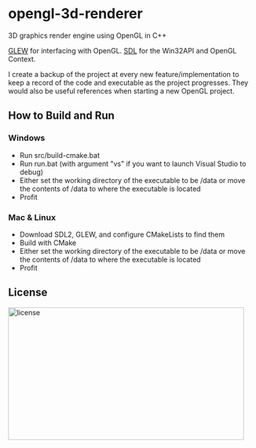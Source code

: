 # opengl-3d-renderer
3D graphics render engine using OpenGL in C++

[GLEW](http://glew.sourceforge.net/) for interfacing with OpenGL.
[SDL](https://www.libsdl.org/) for the Win32API and OpenGL Context. 

I create a backup of the project at every new feature/implementation to keep a record of the code and executable as the project progresses. They would also be useful references when starting a new OpenGL project.

## How to Build and Run
### Windows
- Run src/build-cmake.bat
- Run run.bat (with argument "vs" if you want to launch Visual Studio to debug)
- Either set the working directory of the executable to be /data or move the contents of /data to where the executable is located
- Profit

### Mac & Linux
- Download SDL2, GLEW, and configure CMakeLists to find them
- Build with CMake
- Either set the working directory of the executable to be /data or move the contents of /data to where the executable is located
- Profit

## License

<img src="https://i.imgur.com/V9VYXiR.png" alt="license" width="480" height="270">
